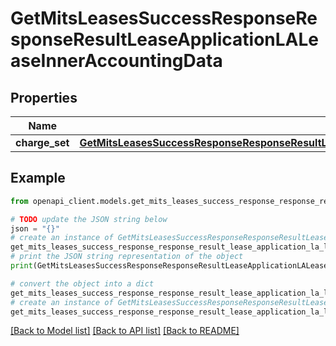 # GetMitsLeasesSuccessResponseResponseResultLeaseApplicationLALeaseInnerAccountingData


## Properties

Name | Type | Description | Notes
------------ | ------------- | ------------- | -------------
**charge_set** | [**GetMitsLeasesSuccessResponseResponseResultLeaseApplicationLALeaseInnerAccountingDataChargeSet**](GetMitsLeasesSuccessResponseResponseResultLeaseApplicationLALeaseInnerAccountingDataChargeSet.md) |  | 

## Example

```python
from openapi_client.models.get_mits_leases_success_response_response_result_lease_application_la_lease_inner_accounting_data import GetMitsLeasesSuccessResponseResponseResultLeaseApplicationLALeaseInnerAccountingData

# TODO update the JSON string below
json = "{}"
# create an instance of GetMitsLeasesSuccessResponseResponseResultLeaseApplicationLALeaseInnerAccountingData from a JSON string
get_mits_leases_success_response_response_result_lease_application_la_lease_inner_accounting_data_instance = GetMitsLeasesSuccessResponseResponseResultLeaseApplicationLALeaseInnerAccountingData.from_json(json)
# print the JSON string representation of the object
print(GetMitsLeasesSuccessResponseResponseResultLeaseApplicationLALeaseInnerAccountingData.to_json())

# convert the object into a dict
get_mits_leases_success_response_response_result_lease_application_la_lease_inner_accounting_data_dict = get_mits_leases_success_response_response_result_lease_application_la_lease_inner_accounting_data_instance.to_dict()
# create an instance of GetMitsLeasesSuccessResponseResponseResultLeaseApplicationLALeaseInnerAccountingData from a dict
get_mits_leases_success_response_response_result_lease_application_la_lease_inner_accounting_data_from_dict = GetMitsLeasesSuccessResponseResponseResultLeaseApplicationLALeaseInnerAccountingData.from_dict(get_mits_leases_success_response_response_result_lease_application_la_lease_inner_accounting_data_dict)
```
[[Back to Model list]](../README.md#documentation-for-models) [[Back to API list]](../README.md#documentation-for-api-endpoints) [[Back to README]](../README.md)



